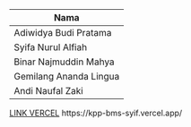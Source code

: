 | Nama                        | 
| --------------------------- |
| Adiwidya Budi Pratama       |
| Syifa Nurul Alfiah          |
| Binar Najmuddin Mahya       |
| Gemilang Ananda Lingua      |
| Andi Naufal Zaki            |


[LINK VERCEL]([https://link-yang-dituju.com](https://kpp-bms-syif.vercel.app/))
https://kpp-bms-syif.vercel.app/
